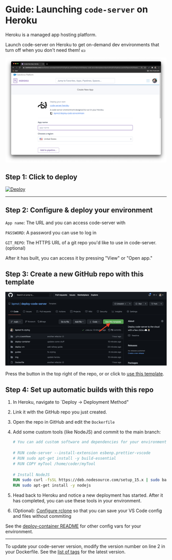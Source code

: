 # Guide: Launching `code-server` on Heroku

Heroku is a managed app hosting platform.

Launch code-server on Heroku to get on-demand dev environments that turn off when you don't need them! 💵

![code-server and Heroku](../img/heroku-app-create.png)

## Step 1: Click to deploy

[![Deploy](https://www.herokucdn.com/deploy/button.svg)](https://heroku.com/deploy?template=https://github.com/cdr/deploy-code-server/tree/main)

---

## Step 2: Configure & deploy your environment

`App name`: The URL and you can access code-server with

`PASSWORD`: A password you can use to log in

`GIT_REPO`: The HTTPS URL of a git repo you'd like to use in code-server. (optional)

After it has built, you can access it by pressing "View" or "Open app."

## Step 3: Create a new GitHub repo with this template

<img src="../img/modify-github-template.png" alt="Modify GitHub template" width="600" />

Press the button in the top right of the repo, or or click to [use this template](https://github.com/bpmct/deploy-code-server/generate).

## Step 4: Set up automatic builds with this repo

1. In Heroku, navigate to `Deploy -> Deployment Method"
1. Link it with the GitHub repo you just created.
1. Open the repo in GitHub and edit the `Dockerfile`
1. Add some custom tools (like NodeJS) and commit to the main branch:

   ```Dockerfile
   # You can add custom software and dependencies for your environment here. Some examples:

   # RUN code-server --install-extension esbenp.prettier-vscode
   # RUN sudo apt-get install -y build-essential
   # RUN COPY myTool /home/coder/myTool

   # Install NodeJS
   RUN sudo curl -fsSL https://deb.nodesource.com/setup_15.x | sudo bash -
   RUN sudo apt-get install -y nodejs
   ```

1. Head back to Heroku and notice a new deployment has started. After it has completed, you can use these tools in your environment.

1. (Optional): [Configure rclone](https://github.com/cdr/deploy-code-server/tree/main/deploy-container#-persist-your-filesystem-with-rclone) so that you can save your VS Code config and files without commiting

See the [deploy-container README](../deploy-container) for other config vars for your environment.

---

To update your code-server version, modify the version number on line 2 in your Dockerfile. See the [list of tags](https://hub.docker.com/r/codercom/code-server/tags?page=1&ordering=last_updated) for the latest version.
